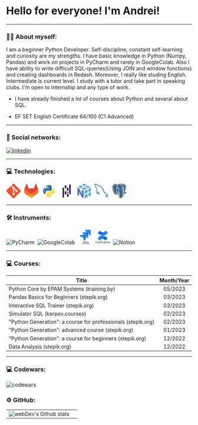 
# Hello for everyone! I'm Andrei!

---

### :man_technologist: About myself:

I am a beginner Python Developer. Self-discipline, constant self-learning and curiosity are my strengths.
I have basic knowledge in Python (Numpy, Pandas) and work on projects in PyCharm and rarely in GoogleColab.
Also I have ability to write difficult SQL-queries(Using JOIN and window functions) and creating dashboards in Redash.
Moreover, I really like studing English. Intermediate is current level. I study with a tutor and take part in speaking clubs.
I'm open to internship and any type of work.


- I have already finished a lot of courses about Python and several about SQL.

- EF SET English Certificate 64/100 (C1 Advanced)

---

### 🤝 Social networks:

  <div id="badges">
    <a href="https://www.linkedin.com/in/andrei-baskakov-a23180252/" target="_blank">
      <img src="https://cdn-icons-png.flaticon.com/512/2504/2504799.png" width="40" height="40" alt="linkedin" />
    </a>
  </div>

---

### 💻 Technologies:

<div>
  <img src="https://github.com/devicons/devicon/blob/master/icons/git/git-original.svg" title="git" alt="git" width="40" height="40"/>&nbsp;
  <img src="https://github.com/devicons/devicon/blob/master/icons/gitlab/gitlab-original.svg" title="gitlab" alt="gitlab" width="40" height="40"/>&nbsp;
  <img src="https://github.com/devicons/devicon/blob/master/icons/python/python-original.svg" title="python" alt="python" width="40" height="40"/>&nbsp;
  <img src="https://github.com/devicons/devicon/blob/master/icons/pandas/pandas-original.svg" title="pandas" alt="pandas" width="40" height="40"/>&nbsp;
  <img src="https://github.com/devicons/devicon/blob/master/icons/numpy/numpy-original.svg" title="numpy" alt="numpy" width="40" height="40"/>&nbsp;
  <img src="https://github.com/devicons/devicon/blob/master/icons/mysql/mysql-original.svg" title="mysql" alt="mysql" width="40" height="40"/>&nbsp;
  <img src="https://github.com/devicons/devicon/blob/master/icons/postgresql/postgresql-original.svg" title="postgresql" alt="postgresql" width="40" height="40"/>&nbsp;
  <!-- <img src="https://github.com/devicons/devicon/blob/master/icons/redux/redux-original.svg" title="redux" alt="redux" width="40" height="40"/>&nbsp; -->
</div>

---

### 🛠 Instruments:

<div>
  <img src="https://upload.wikimedia.org/wikipedia/commons/1/1d/PyCharm_Icon.svg" title="PyCharm" alt="PyCharm" width="40" height="40"/>&nbsp;
  <img src="https://upload.wikimedia.org/wikipedia/commons/d/d0/Google_Colaboratory_SVG_Logo.svg" title="GoogleColab" alt="GoogleColab" width="40" height="40"/>&nbsp;
  <img src="https://github.com/devicons/devicon/blob/master/icons/jira/jira-original-wordmark.svg" title="jira" alt="jira" width="40" height="40"/>&nbsp;
  <img src="https://github.com/devicons/devicon/blob/master/icons/confluence/confluence-original-wordmark.svg" title="confluence" alt="confluence" width="40" height="40"/>&nbsp;
  <img src="https://upload.wikimedia.org/wikipedia/commons/e/e9/Notion-logo.svg" title="Notion" alt="Notion" width="40" height="40"/>&nbsp;
</div>

---

### 💻 Courses:

| Title                                                           | Month/Year        |
| ----------------------------------------------------------------| :---------------: |
| Python Core by EPAM Systems (training.by)                       |      05/2023      |
| Pandas Basics for Beginners (stepik.org)                        |      03/2023      |
| Interactive SQL Trainer (stepik.org)                            |      03/2023      |
| Simulator SQL (karpov.courses)                                  |      02/2023      |
| "Python Generation": a course for professionals (stepik.org)    |      02/2023      |
| "Python Generation": advanced course (stepik.org)               |      01/2023      |
| "Python Generation": a course for beginners     (stepik.org)    |      12/2022      |
| Data Analysis (stepik.org)                                      |      12/2022      |

---

### 💻 Codewars:

![codewars](https://www.codewars.com/users/baskakov8/badges/large)

### ⚙️ GitHub:

<table>
  <tr>
    <td>
      <img align="left" src="http://github-readme-streak-stats.herokuapp.com?user=FilimonovAlexey&theme=dark&background=000000" alt="webDev's Github stats" />
    </td>
    <td>
      <img height="195px" align="right" alt="webDev's Github Languages" src="http://github-profile-summary-cards.vercel.app/api/cards/most-commit-language?username=baskakov8&theme=github&exclude=python,sql />
    </td>
  </tr>
</table>
